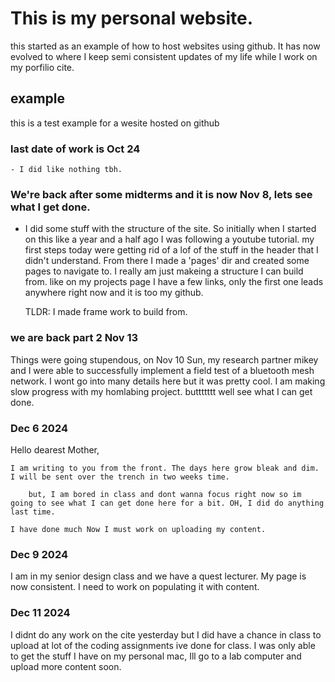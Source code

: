 # This is my personal website. 
this started as an example of how to host websites using github. It has now evolved to where I keep semi consistent updates of my life while I work on my porfilio cite.

## example
 this is a test example for a wesite hosted on github

### last date of work is Oct 24
    - I did like nothing tbh. 

### We're back after some midterms and it is now Nov 8, lets see what I get done. 
- I did some stuff with the structure of the site. So initially when I started on this like a year and a half ago I was following a youtube tutorial. my first steps today were getting rid of a lof of the stuff in the header that I didn't understand. From there I made a 'pages' dir and created some pages to navigate to. I really am just makeing a structure I can build from. like on my projects page I have a few links, only the first one leads anywhere right now and it is too my github. 

    TLDR: I made frame work to build from. 


### we are back part 2 Nov 13 
Things were going stupendous, on Nov 10 Sun, my research partner mikey and I were able to successfully implement a field test of a bluetooth mesh network. I wont go into many details here but it was pretty cool. I am making slow progress with my homlabing project. buttttttt well see what I can get done.

### Dec 6 2024
Hello dearest Mother, 

    I am writing to you from the front. The days here grow bleak and dim. I will be sent over the trench in two weeks time.
        
        but, I am bored in class and dont wanna focus right now so im going to see what I can get done here for a bit. OH, I did do anything last time.

    I have done much Now I must work on uploading my content.

### Dec 9 2024 
I am in my senior design class and we have a quest lecturer. My page is now consistent. I need to work on populating it with content.  

### Dec 11 2024 
I didnt do any work on the cite yesterday but I did have a chance in class to upload at lot of the coding assignments ive done for class. I was only able to get the stuff I have on my personal mac, Ill go to a lab computer and upload more content soon. 